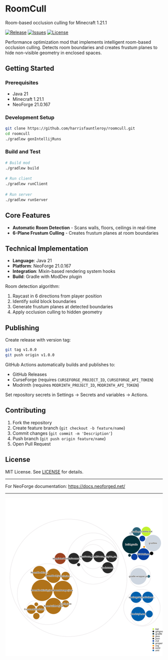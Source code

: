 # RoomCull

Room-based occlusion culling for Minecraft 1.21.1

[![Release](https://img.shields.io/github/v/release/harrisfauntleroy/roomcull)](https://github.com/harrisfauntleroy/roomcull/releases)
[![Issues](https://img.shields.io/github/issues/harrisfauntleroy/roomcull)](https://github.com/harrisfauntleroy/roomcull/issues)
[![License](https://img.shields.io/github/license/harrisfauntleroy/roomcull)](LICENSE)

Performance optimization mod that implements intelligent room-based occlusion culling. Detects room boundaries and creates frustum planes to hide non-visible geometry in enclosed spaces.

## Getting Started

### Prerequisites

- Java 21
- Minecraft 1.21.1
- NeoForge 21.0.167

### Development Setup

```bash
git clone https://github.com/harrisfauntleroy/roomcull.git
cd roomcull
./gradlew genIntellijRuns
```

### Build and Test

```bash
# Build mod
./gradlew build

# Run client
./gradlew runClient

# Run server
./gradlew runServer
```

## Core Features

- **Automatic Room Detection** - Scans walls, floors, ceilings in real-time
- **6-Plane Frustum Culling** - Creates frustum planes at room boundaries

## Technical Implementation

- **Language**: Java 21
- **Platform**: NeoForge 21.0.167
- **Integration**: Mixin-based rendering system hooks
- **Build**: Gradle with ModDev plugin

Room detection algorithm:

1. Raycast in 6 directions from player position
2. Identify solid block boundaries
3. Generate frustum planes at detected boundaries
4. Apply occlusion culling to hidden geometry

## Publishing

Create release with version tag:

```bash
git tag v1.0.0
git push origin v1.0.0
```

GitHub Actions automatically builds and publishes to:

- GitHub Releases
- CurseForge (requires `CURSEFORGE_PROJECT_ID`, `CURSEFORGE_API_TOKEN`)
- Modrinth (requires `MODRINTH_PROJECT_ID`, `MODRINTH_API_TOKEN`)

Set repository secrets in Settings → Secrets and variables → Actions.

## Contributing

1. Fork the repository
2. Create feature branch (`git checkout -b feature/name`)
3. Commit changes (`git commit -m 'Description'`)
4. Push branch (`git push origin feature/name`)
5. Open Pull Request

## License

MIT License. See [LICENSE](LICENSE) for details.

---

For NeoForge documentation: <https://docs.neoforged.net/>

---

![Visualization of this repo](./diagram.svg)

